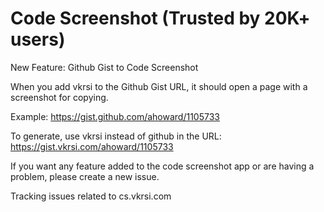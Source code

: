 # Code Screenshot (Trusted by 20K+ users)

New Feature: Github Gist to Code Screenshot

When you add vkrsi to the Github Gist URL, it should open a page with a screenshot for copying.

Example: https://gist.github.com/ahoward/1105733

To generate, use vkrsi instead of github in the URL: https://gist.vkrsi.com/ahoward/1105733

If you want any feature added to the code screenshot app or are having a problem, please create a new issue.

Tracking issues related to cs.vkrsi.com


